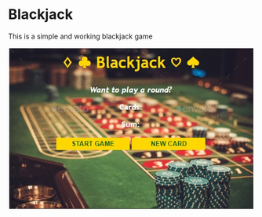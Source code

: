 # Blackjack

This is a simple and working blackjack game

![Blackjack](https://github.com/Saksham1803/Blackjack/blob/main/finalgame.jpeg "Play to win")
